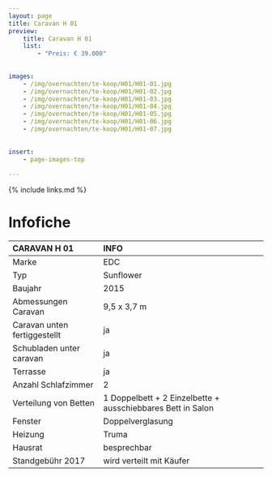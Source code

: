```yaml
---
layout: page
title: Caravan H 01
preview: 
    title: Caravan H 01
    list:
        - "Preis: € 39.000"
        
        
images:
    - /img/overnachten/te-koop/H01/H01-01.jpg
    - /img/overnachten/te-koop/H01/H01-02.jpg
    - /img/overnachten/te-koop/H01/H01-03.jpg
    - /img/overnachten/te-koop/H01/H01-04.jpg
    - /img/overnachten/te-koop/H01/H01-05.jpg
    - /img/overnachten/te-koop/H01/H01-06.jpg
    - /img/overnachten/te-koop/H01/H01-07.jpg
    
    
insert:
    - page-images-top
    
---
```


{% include links.md %}



# Infofiche 

CARAVAN H 01                | INFO        | 
:---------------------------|:------------|
Marke                       |EDC
Typ                         |Sunflower  
Baujahr                     |2015
Abmessungen Caravan         |9,5 x 3,7 m
Caravan unten fertiggestellt|ja
Schubladen unter caravan    |ja
Terrasse                    |ja
Anzahl Schlafzimmer         |2
Verteilung von Betten       |1 Doppelbett + 2 Einzelbette + ausschiebbares Bett in Salon
Fenster                     |Doppelverglasung
Heizung                     |Truma
Hausrat                     |besprechbar
Standgebühr 2017            |wird verteilt mit Käufer